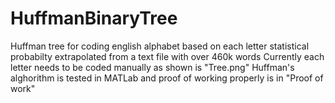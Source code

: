 # HuffmanBinaryTree
 Huffman tree for coding english alphabet based on each letter statistical probabilty extrapolated from a text file with over 460k words
Currently each letter needs to be coded manually as shown is "Tree.png" 
Huffman's alghorithm is tested in MATLab and proof of working properly is in "Proof of work"
